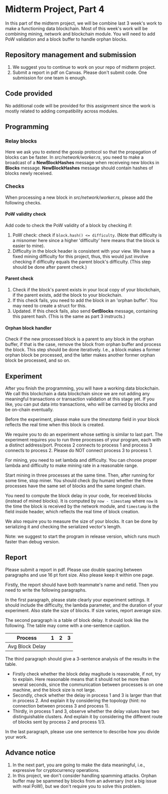 # Midterm Project, Part 4

In this part of the midterm project, we will be combine last 3 week's work to make a functioning data blockchain. Most of this week's work will be combining mining, network and blockchain module. You will need to add PoW validation and a block buffer to handle orphan blocks.

## Repository management and submission

1. We suggest you to continue to work on your repo of midterm project. 
2. Submit a report in pdf on Canvas. Please don't submit code. One submission for one team is enough.

## Code provided
No additional code will be provided for this assignment since the work is mostly related to adding compatibility across modules.

## Programming

### Relay blocks

Here we ask you to extend the gossip protocol so that the propagation of blocks can be faster. In *src/network/worker.rs*, you need to make a broadcast of a **NewBlockHashes** message when receiveing new blocks in **Blocks** message. **NewBlockHashes** message should contain hashes of blocks newly received.

### Checks
When processing a new block in *src/network/worker.rs*, please add the following checks.

#### PoW validity check

Add code to check the PoW validity of a block by checking if:

1. PoW check: check if `block.hash() <= difficulty`. (Note that difficulty is a misnomer here since a higher 'difficulty' here means that the block is easier to mine).
2. Difficulty in the block header is consistent with your view. We have a fixed mining difficulty for this project, thus, this would just involve checking if difficulty equals the parent block's difficulty. (This step should be done after parent check.)

#### Parent check

1. Check if the block's parent exists in your local copy of your blockchain, if the parent exists, add the block to your blockchain.
2. If this check fails, you need to add the block in an 'orphan buffer'. You may need to create a struct for this.
3. Updated. If this check fails, also send **GetBlocks** message, containing this parent hash. (This is the same as part 3 instructs.)

#### Orphan block handler

Check if the new processed block is a parent to any block in the orphan buffer, if that is the case, remove the block from orphan buffer and process the block. This step should be done iteratively. I.e., a block makes a former orphan block be processed, and the latter makes another former orphan block be processed, and so on.

## Experiment

After you finish the programming, you will have a working data blockchain. We call this blockchain a data blockchain since we are not adding any meaningful transactions or transaction validation at this stage yet. If you like, you can put data into transactions, who will be carried by blocks and be on-chain eventually.

Before the experiment, please make sure the *timestamp* field in your block reflects the real time when this block is created.

We require you to do an experiment whose setting is similar to last part. The experiment requires you to run three processes of your program, each with a distinct address/port. Process 2 connects to process 1 and process 3 connects to process 2. Please do NOT connect process 3 to process 1.

For mining, you need to set lambda and difficulty. You can choose proper lambda and difficulty to make mining rate in a reasonable range.

Start mining in three processes at the same time. Then, after running for some time, stop miner. You should check (by human) whether the three processes have the same set of blocks and the same longest chain.

You need to compute the block delay in your code, for received blocks (instead of mined blocks). It is computed by `now - timestamp` where `now` is the time the block is received by the network module, and `timestamp` is the field inside header, which reflects the real time of block creation.

We also require you to measure the size of your blocks. It can be done by serializing it and checking the serialized vector's length.

Note: we suggest to start the program in release version, which runs much faster than debug version.

## Report

Please submit a report in pdf. Please use double spacing between paragraphs and use 16 pt font size. Also please keep it within one page.

Firstly, the report should have both teammate's name and netid. Then you need to write the following paragraphs.

In the first paragraph, please state clearly your experiment settings. It should include the difficulty, the lambda parameter, and the duration of your experiment. Also state the size of blocks. If size varies, report average size.

The second paragraph is a table of block delay. It should look like the following. The table may come with a one-sentence caption.

|Process|1  |2  |3  |
|---|---|---|---|
|Avg Block Delay|   |   |   |

The third paragraph should give a 3-sentence analysis of the results in the table.
- Firstly check whether the block delay magitude is reasonable, if not, try to explain. Here reasonable means that it should not be more than several seconds, since the communication between processes is on one machine, and the block size is not large.
- Secondly, check whether the delay in process 1 and 3 is larger than that in process 2. And explain it by considering the topology (hint: no connection between process 3 and process 1).
- Thirdly, in process 1 and 3, observe whether the delay values have two distinguishable clusters. And explain it by considering the different route of blocks sent by process 2 and process 1/3.

In the last paragraph, please use one sentence to describe how you divide your work.

## Advance notice
1. In the next part, you are going to make the data meaningful, i.e., expressive for cryptocurrency operations.
2. In this project, we don't consider handling spamming attacks. Orphan buffer may be spammed by blocks from an adversary (not a big issue with real PoW), but we don't require you to solve this problem.

